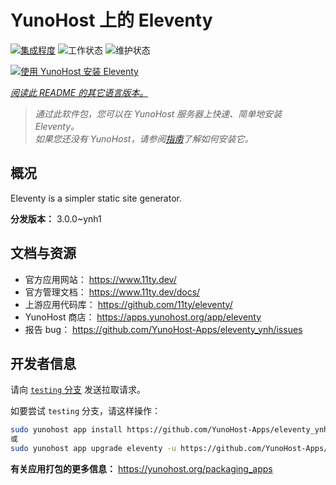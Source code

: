 <!--
注意：此 README 由 <https://github.com/YunoHost/apps/tree/master/tools/readme_generator> 自动生成
请勿手动编辑。
-->

# YunoHost 上的 Eleventy

[![集成程度](https://apps.yunohost.org/badge/integration/eleventy)](https://ci-apps.yunohost.org/ci/apps/eleventy/)
![工作状态](https://apps.yunohost.org/badge/state/eleventy)
![维护状态](https://apps.yunohost.org/badge/maintained/eleventy)

[![使用 YunoHost 安装 Eleventy](https://install-app.yunohost.org/install-with-yunohost.svg)](https://install-app.yunohost.org/?app=eleventy)

*[阅读此 README 的其它语言版本。](./ALL_README.md)*

> *通过此软件包，您可以在 YunoHost 服务器上快速、简单地安装 Eleventy。*  
> *如果您还没有 YunoHost，请参阅[指南](https://yunohost.org/install)了解如何安装它。*

## 概况

Eleventy is a simpler static site generator.


**分发版本：** 3.0.0~ynh1
## 文档与资源

- 官方应用网站： <https://www.11ty.dev/>
- 官方管理文档： <https://www.11ty.dev/docs/>
- 上游应用代码库： <https://github.com/11ty/eleventy/>
- YunoHost 商店： <https://apps.yunohost.org/app/eleventy>
- 报告 bug： <https://github.com/YunoHost-Apps/eleventy_ynh/issues>

## 开发者信息

请向 [`testing` 分支](https://github.com/YunoHost-Apps/eleventy_ynh/tree/testing) 发送拉取请求。

如要尝试 `testing` 分支，请这样操作：

```bash
sudo yunohost app install https://github.com/YunoHost-Apps/eleventy_ynh/tree/testing --debug
或
sudo yunohost app upgrade eleventy -u https://github.com/YunoHost-Apps/eleventy_ynh/tree/testing --debug
```

**有关应用打包的更多信息：** <https://yunohost.org/packaging_apps>
